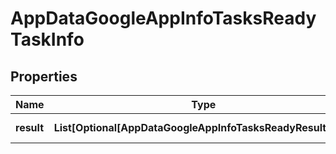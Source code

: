 # AppDataGoogleAppInfoTasksReadyTaskInfo


## Properties

| Name | Type | Description | Notes |
|------------ | ------------- | ------------- | -------------|
**result** | **List[Optional[AppDataGoogleAppInfoTasksReadyResultInfo]]** | array of results |[optional]|